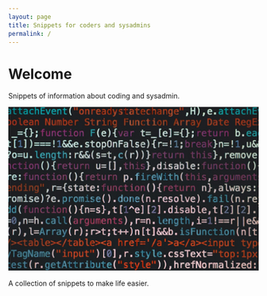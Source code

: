 ```yaml
---
layout: page
title: Snippets for coders and sysadmins
permalink: /
---
```


# Welcome

Snippets of information about coding and sysadmin.

![Coding](assets/img/code-unsplash.jpg)

A collection of snippets to make life easier.
